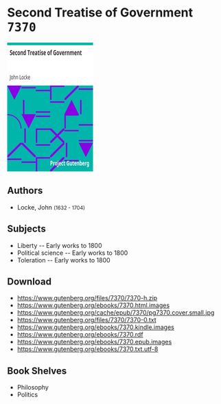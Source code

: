 # Second Treatise of Government <kbd>7370</kbd>

![](./cover.medium.jpg "")

## Authors


 - Locke, John <small>(1632 - 1704)</small>

## Subjects


 - Liberty -- Early works to 1800
 - Political science -- Early works to 1800
 - Toleration -- Early works to 1800

## Download


 - https://www.gutenberg.org/files/7370/7370-h.zip
 - https://www.gutenberg.org/ebooks/7370.html.images
 - https://www.gutenberg.org/cache/epub/7370/pg7370.cover.small.jpg
 - https://www.gutenberg.org/files/7370/7370-0.txt
 - https://www.gutenberg.org/ebooks/7370.kindle.images
 - https://www.gutenberg.org/ebooks/7370.rdf
 - https://www.gutenberg.org/ebooks/7370.epub.images
 - https://www.gutenberg.org/ebooks/7370.txt.utf-8

## Book Shelves


 - Philosophy
 - Politics
